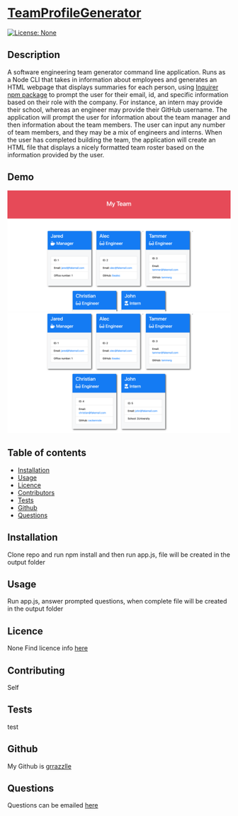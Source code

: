 
  # **[TeamProfileGenerator](http://github.com/grrazzlle/TeamProfileGenerator)**
  
  [![License: None](https://img.shields.io/badge/License-None-blue.svg)](https://choosealicense.com/)

  ## Description

  A software engineering team generator command line application. Runs as a Node CLI that takes in information about employees and generates an HTML webpage that displays summaries for each person, using [Inquirer npm package](https://github.com/SBoudrias/Inquirer.js/) to prompt the user for their email, id, and specific information based on their role with the company. For instance, an intern may provide their school, whereas an engineer may provide their GitHub username. The application will prompt the user for information about the team manager and then information about the team members. The user can input any number of team members, and they may be a mix of engineers and interns. When the user has completed building the team, the application will create an HTML file that displays a nicely formatted team roster based on the information provided by the user.

  ## Demo
  ![Employee Summary 1](./Assets/10-OOP-homework-demo-1.png)
  ![Employee Summary 2](./Assets/10-OOP-homework-demo-2.png)


  ## Table of contents

  - [Installation](#Installation)
  - [Usage](#Usage)
  - [Licence](#Licence)
  - [Contributors](#Contributors)
  - [Tests](#Tests)
  - [Github](#Github)
  - [Questions](#Questions)

  ## Installation

  Clone repo and run npm install and then run app.js, file will be created in the output folder

  ## Usage

  Run app.js, answer prompted questions, when complete file will be created in the output folder

  ## Licence

  None 
  Find licence info [here](https://choosealicense.com/)

  ## Contributing

  Self

  ## Tests

  test

  ## Github

  My Github is [grrazzlle](https://github.com/grrazzlle)

  ## Questions

  Questions can be emailed [here](mailto:cel47@miami.edu)
